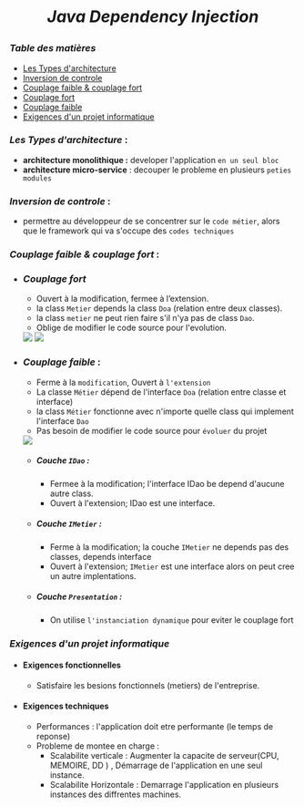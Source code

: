 
#  _<p align="center"> Java Dependency Injection</p>_
### _Table des matières_
- [Les Types d'architecture](#1)  
- [Inversion de controle](#2)  
- [Couplage faible & couplage fort](#3)   
- [Couplage fort](#3.1)   
- [Couplage faible](#3.2)   
- [Exigences d'un projet informatique](#4)   

### <a name="1"></a> _Les Types d'architecture_ :
- **architecture monolithique :** developer l'application `en un seul bloc`
- **architecture micro-service** : decouper le probleme en plusieurs `peties modules	`

### <a name="2"></a> _Inversion de controle_ :
- permettre au développeur de se concentrer sur le `code métier`, alors que le framework qui va s'occupe des `codes techniques`

### <a name="3"></a> _Couplage faible & couplage fort_ :
- ### <a name="3.1"></a> _Couplage fort_
  - Ouvert à la modification, fermee à l’extension.
  - la class `Metier` depends la class `Doa` (relation entre deux classes).
  - la class `metier` ne peut rien faire s'il n'ya pas de class `Dao`.
  - Oblige de modifier le code source pour l'evolution.

  <img src="https://github.com/Mo-bar/Java-Dependency-Injection/assets/98557431/46360feb-8411-460c-b327-b475995c8f7f">
  <img src="https://github.com/Mo-bar/Java-Dependency-Injection/assets/98557431/0aadb6c4-7208-4c81-a8dc-bb7db7e3a7ad">

- ### <a name="3.2"></a> _Couplage faible_ : 
  - Ferme à la `modification`, Ouvert à `l'extension`
  - La classe `Métier` dépend de l'interface `Doa` (relation entre classe et interface)
  - la class `Métier` fonctionne avec n'importe quelle class qui implement l'interface `Dao` 
  - Pas besoin de modifier le code source pour `évoluer` du projet
  <img src="https://github.com/Mo-bar/Java-Dependency-Injection/assets/98557431/48b33069-1d3e-4025-bd23-387f5c4ca21e">
  
  - ##### Couche `IDao` : 
    - Fermee à  la modification; l'interface IDao be depend d'aucune autre class.
    - Ouvert à  l'extension; IDao est une interface.
  
  - ##### Couche `IMetier` : 
    - Ferme à la modification; la couche `IMetier` ne depends pas des classes, depends interface
    - Ouvert à l'extension; `IMetier` est une interface alors on peut cree un autre implentations.

  - ##### Couche `Presentation` :
    - On utilise `l'instanciation dynamique` pour eviter le couplage fort

### <a name="4"></a> _Exigences d'un projet informatique_
- #### Exigences fonctionnelles
  - Satisfaire les besions fonctionnels (metiers) de l'entreprise.
- #### Exigences techniques
  - Performances : l'application doit etre performante (le temps de reponse)
  - Probleme de montee en charge : 
      - Scalabilite verticale : Augmenter la capacite de serveur(CPU, MEMOIRE, DD ) , Démarrage de l'application en une seul instance.
      - Scalabilite Horizontale : Demarrage l'application en plusieurs instances des diffrentes machines.

  
  
